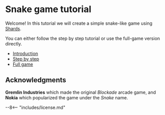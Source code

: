 # Snake game tutorial

Welcome! In this tutorial we will create a simple snake-like game using [Shards](https://github.com/fragcolor-xyz/shards).

You can either follow the step by step tutorial or use the full-game version directly.

* [Introduction](./introduction.md)
* [Step by step](./steps/index.md)
* [Full game](./full-game/index.md)

## Acknowledgments

**Gremlin Industries** which made the original *Blockade* arcade game, and **Nokia** which popularized the game under the *Snake* name.

--8<-- "includes/license.md"
